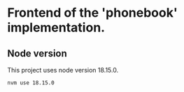 # Frontend of the 'phonebook' implementation.

## Node version

This project uses node version 18.15.0.
```
nvm use 18.15.0
```


